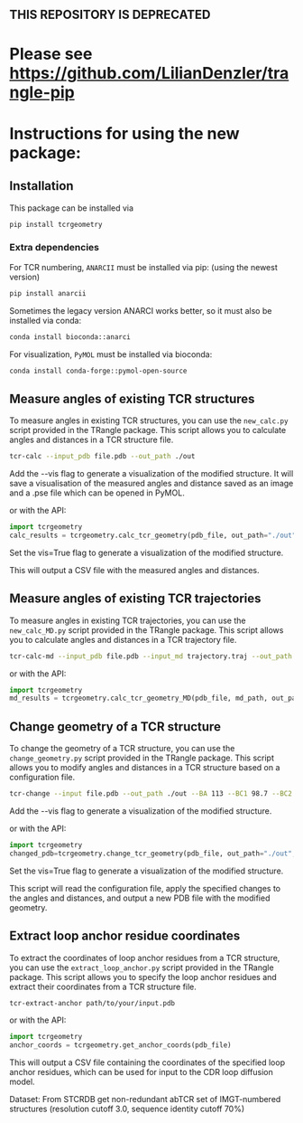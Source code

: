 ## THIS REPOSITORY IS DEPRECATED ##
# Please see https://github.com/LilianDenzler/trangle-pip

# Instructions for using the new package:

## Installation
This package can be installed via
```bash
pip install tcrgeometry
```

### Extra dependencies

For TCR numbering, `ANARCII` must be installed via pip: (using the newest version)

```bash
pip install anarcii
```
Sometimes the legacy version ANARCI works better, so it must also be installed via conda:
```bash
conda install bioconda::anarci
```
For visualization, `PyMOL` must be installed via bioconda:

```bash
conda install conda-forge::pymol-open-source
```


## Measure angles of existing TCR structures
To measure angles in existing TCR structures, you can use the `new_calc.py` script provided in the TRangle package. This script allows you to calculate angles and distances in a TCR structure file.


```bash
tcr-calc --input_pdb file.pdb --out_path ./out
```
Add the --vis flag to generate a visualization of the modified structure. It will save a visualisation of the measured angles and distance saved as an image and a .pse file which can be opened in PyMOL.

or with the API:
```python
import tcrgeometry
calc_results = tcrgeometry.calc_tcr_geometry(pdb_file, out_path="./out")
```
Set the vis=True flag to generate a visualization of the modified structure.



This will output a CSV file with the measured angles and distances.

## Measure angles of existing TCR trajectories
To measure angles in existing TCR trajectories, you can use the `new_calc_MD.py` script provided in the TRangle package. This script allows you to calculate angles and distances in a TCR trajectory file.

```bash
tcr-calc-md --input_pdb file.pdb --input_md trajectory.traj --out_path ./out
```
or with the API:
```python
import tcrgeometry
md_results = tcrgeometry.calc_tcr_geometry_MD(pdb_file, md_path, out_path="./out")
```

## Change geometry of a TCR structure

To change the geometry of a TCR structure, you can use the `change_geometry.py` script provided in the TRangle package. This script allows you to modify angles and distances in a TCR structure based on a configuration file.

```bash
tcr-change --input file.pdb --out_path ./out --BA 113 --BC1 98.7 --BC2 9.3 --AC1 71.5 --AC2 154 --dc 24
```
Add the --vis flag to generate a visualization of the modified structure.


or with the API:
```python
import tcrgeometry
changed_pdb=tcrgeometry.change_tcr_geometry(pdb_file, out_path="./out", BA=113, BC1=98.7, BC2=9.3, AC1=71.5, AC2=154, dc=24)
```
Set the vis=True flag to generate a visualization of the modified structure.

This script will read the configuration file, apply the specified changes to the angles and distances, and output a new PDB file with the modified geometry.

## Extract loop anchor residue coordinates
To extract the coordinates of loop anchor residues from a TCR structure, you can use the `extract_loop_anchor.py` script provided in the TRangle package. This script allows you to specify the loop anchor residues and extract their coordinates from a TCR structure file.

```bash
tcr-extract-anchor path/to/your/input.pdb
```
or with the API:
```python
import tcrgeometry
anchor_coords = tcrgeometry.get_anchor_coords(pdb_file)
```
This will output a CSV file containing the coordinates of the specified loop anchor residues, which can be used for input to the CDR loop diffusion model.



Dataset:
From STCRDB get non-redundant abTCR set of IMGT-numbered structures (resolution cutoff 3.0, sequence identity cutoff 70%)
